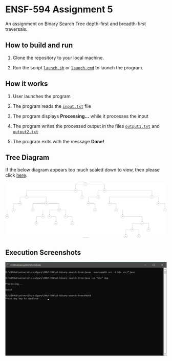# ENSF-594 Assignment 5

An assignment on Binary Search Tree depth-first and breadth-first traversals.

## How to build and run

1. Clone the repository to your local machine.

2. Run the script [`launch.sh`](launch.sh) or [`launch.cmd`](launch.cmd) to launch the program.

## How it works

1. User launches the program

2. The program reads the [`input.txt`](input.txt) file

3. The program displays <b>Processing...</b> while it processes the input

4. The program writes the processed output in the files [`output1.txt`](output1.txt) and [`output2.txt`](output2.txt)

5. The program exits with the message <b>Done!</b>

## Tree Diagram

If the below diagram appears too much scaled down to view, then please click [here](https://raw.githubusercontent.com/meng-ucalgary/ensf-594-assignment-5/main/Images/diagram.svg).

![Tree](Images/diagram.svg)

## Execution Screenshots

![Screenshot](Images/screenshot.png)
